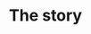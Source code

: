 ---
title: The story
description: 
layout: story

hero:
  heading: The Coded Thinking story
  copy: Economics and software engineering complement each other in understanding complex data.

about:
  name: Miklós Koren

cards:
- copy: I always wanted to be both an economist and a programmer. I love how computers can solve all kinds of problems through systematic thinking. Learning software engineering practices has transformed how I do research. Having clear structures in place actually gives me more freedom to explore new ideas.
  image: /assets/images/koren-computer.png
- image: /assets/images/varmilo-keyboard.jpg
  copy: |-
    Software engineering practices make economic research more reproducible and collaborative. They help us work confidently with large datasets while making the research process more systematic and enjoyable.
- image: /assets/images/marti-et-al.jpg
  copy: |-
    I apply these methods in my research and teaching at CEU, helping students combine economic thinking with coding skills. As Data Editor of the Review of Economic Studies, I work with economists to make their research reproducible. Through this website and my software tools in Stata, Python and Julia, I share practical approaches to better research.    
---